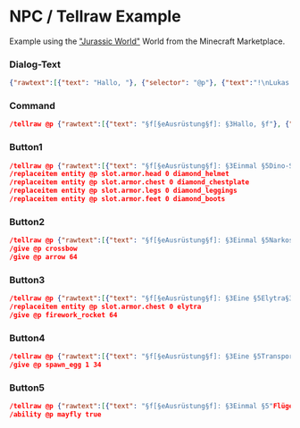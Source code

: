 # NPC / Tellraw Example
Example using the ["Jurassic World"](https://www.minecraft.net/de-de/pdp?id=90c165f8-b39e-446c-af7f-f0b1226b59a2) World from the Minecraft Marketplace.   

### Dialog-Text
```json
{"rawtext":[{"text": "Hallo, "}, {"selector": "@p"}, {"text":"!\nLukas hat mir Ausrüstung für dich gegeben!\nBediene dich!\n\nViel Erfolg!"}]}
```

### Command
```json
/tellraw @p {"rawtext":[{"text": "§f[§eAusrüstung§f]: §3Hallo, §f"}, {"selector": "@p"}, {"text":"§3!§f"}]}
```

### Button1
```json
/tellraw @p {"rawtext":[{"text": "§f[§eAusrüstung§f]: §3Einmal §5Dino-Schutz§3 für dich, §f"}, {"selector": "@p"}, {"text":"§3!§f"}]}
/replaceitem entity @p slot.armor.head 0 diamond_helmet
/replaceitem entity @p slot.armor.chest 0 diamond_chestplate
/replaceitem entity @p slot.armor.legs 0 diamond_leggings
/replaceitem entity @p slot.armor.feet 0 diamond_boots
```

### Button2
```json
/tellraw @p {"rawtext":[{"text": "§f[§eAusrüstung§f]: §3Einmal §5Narkose-Ausrüstung§3 für dich, §f"}, {"selector": "@p"}, {"text":"§3!§f"}]}
/give @p crossbow
/give @p arrow 64
```

### Button3
```json
/tellraw @p {"rawtext":[{"text": "§f[§eAusrüstung§f]: §3Eine §5Elytra§3 für dich, §f"}, {"selector": "@p"}, {"text":"§3!§f"}]}
/replaceitem entity @p slot.armor.chest 0 elytra
/give @p firework_rocket 64
```

### Button4
```json
/tellraw @p {"rawtext":[{"text": "§f[§eAusrüstung§f]: §3Eine §5Transport-Box§3 für dich, §f"}, {"selector": "@p"}, {"text":"§3!§f"}]}
/give @p spawn_egg 1 34
```

### Button5
```json
/tellraw @p {"rawtext":[{"text": "§f[§eAusrüstung§f]: §3Einmal §5"Flügel"§3 für dich, §f"}, {"selector": "@p"}, {"text":"§3!§f"}]}
/ability @p mayfly true
```

